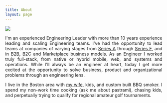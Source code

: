```yaml
---
title: About
layout: page
---
```

<img src="{{ site.url }}/{{ site.picture-selfie}}" class="selfie"/>

<p style="text-align: justify">I'm an experienced Engineering Leader with more than 10 years experience leading and scaling Engineering teams. I've had the opportunity to lead teams at companies of varying stages from <a href="https://drizly.com">Series A</a> through <a href="https://salsify.com">Series F</a>, and in B2B, B2C and Marketplace business models. As an Engineer I worked truly full-stack, from native or hybrid mobile, web, and systems and operations. While I'll always be an engineer at heart, today I get more excited at the opportunity to solve business, product and organizational problems through an engineering lens.</p>

<p style="text-align: justify">I live in the Boston area with <a href="http://joryburson.com">my wife</a>, kids, and custom built BBQ smoker. I spend my non-work time cooking (ask me about pastrami), chasing kids, and perpetually trying to qualify for regional amateur golf tournaments.</p>

